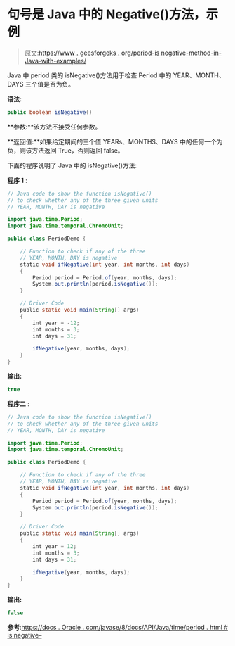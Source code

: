 # 句号是 Java 中的 Negative()方法，示例

> 原文:[https://www . geesforgeks . org/period-is negative-method-in-Java-with-examples/](https://www.geeksforgeeks.org/period-isnegative-method-in-java-with-examples/)

Java 中 period 类的 isNegative()方法用于检查 Period 中的 YEAR、MONTH、DAYS 三个值是否为负。

**语法:**

```java
public boolean isNegative()
```

**参数:**该方法不接受任何参数。

**返回值:**如果给定期间的三个值 YEARs、MONTHS、DAYS 中的任何一个为负，则该方法返回 True，否则返回 false。

下面的程序说明了 Java 中的 isNegative()方法:

**程序 1** :

```java
// Java code to show the function isNegative()
// to check whether any of the three given units
// YEAR, MONTH, DAY is negative

import java.time.Period;
import java.time.temporal.ChronoUnit;

public class PeriodDemo {

    // Function to check if any of the three 
    // YEAR, MONTH, DAY is negative
    static void ifNegative(int year, int months, int days)
    {
        Period period = Period.of(year, months, days);
        System.out.println(period.isNegative());
    }

    // Driver Code
    public static void main(String[] args)
    {
        int year = -12;
        int months = 3;
        int days = 31;

        ifNegative(year, months, days);
    }
}
```

**输出:**

```java
true

```

**程序二** :

```java
// Java code to show the function isNegative()
// to check whether any of the three given units
// YEAR, MONTH, DAY is negative

import java.time.Period;
import java.time.temporal.ChronoUnit;

public class PeriodDemo {

    // Function to check if any of the three
    // YEAR, MONTH, DAY is negative
    static void ifNegative(int year, int months, int days)
    {
        Period period = Period.of(year, months, days);
        System.out.println(period.isNegative());
    }

    // Driver Code
    public static void main(String[] args)
    {
        int year = 12;
        int months = 3;
        int days = 31;

        ifNegative(year, months, days);
    }
}
```

**输出:**

```java
false

```

**参考**:[https://docs . Oracle . com/javase/8/docs/API/Java/time/period . html # is negative–](https://docs.oracle.com/javase/8/docs/api/java/time/Period.html#isNegative--)